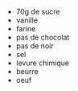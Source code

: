 - 70g de sucre
- vanille
- farine
- pas de chocolat
- pas de noir
- sel 
- levure chimique 
- beurre 
- oeuf
